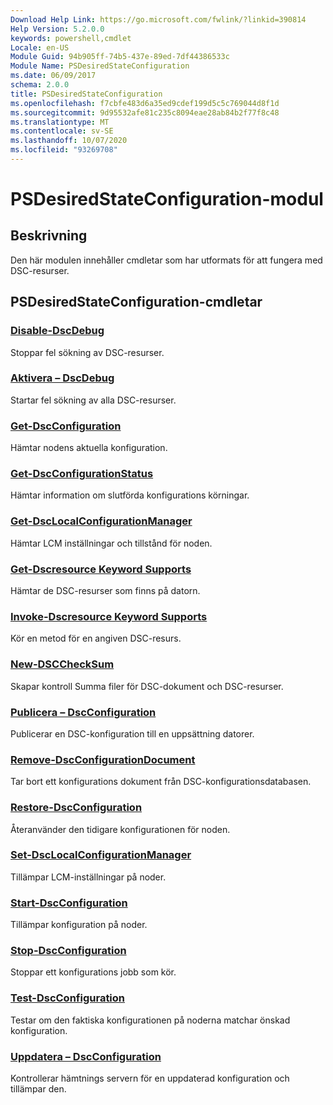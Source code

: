 ```yaml
---
Download Help Link: https://go.microsoft.com/fwlink/?linkid=390814
Help Version: 5.2.0.0
keywords: powershell,cmdlet
Locale: en-US
Module Guid: 94b905ff-74b5-437e-89ed-7df44386533c
Module Name: PSDesiredStateConfiguration
ms.date: 06/09/2017
schema: 2.0.0
title: PSDesiredStateConfiguration
ms.openlocfilehash: f7cbfe483d6a35ed9cdef199d5c5c769044d8f1d
ms.sourcegitcommit: 9d95532afe81c235c8094eae28ab84b2f77f8c48
ms.translationtype: MT
ms.contentlocale: sv-SE
ms.lasthandoff: 10/07/2020
ms.locfileid: "93269708"
---
```

# PSDesiredStateConfiguration-modul

## Beskrivning

Den här modulen innehåller cmdletar som har utformats för att fungera med DSC-resurser.

## PSDesiredStateConfiguration-cmdletar

### [Disable-DscDebug](Disable-DscDebug.md)
Stoppar fel sökning av DSC-resurser.

### [Aktivera – DscDebug](Enable-DscDebug.md)
Startar fel sökning av alla DSC-resurser.

### [Get-DscConfiguration](Get-DscConfiguration.md)
Hämtar nodens aktuella konfiguration.

### [Get-DscConfigurationStatus](Get-DscConfigurationStatus.md)
Hämtar information om slutförda konfigurations körningar.

### [Get-DscLocalConfigurationManager](Get-DscLocalConfigurationManager.md)
Hämtar LCM inställningar och tillstånd för noden.

### [Get-Dscresource Keyword Supports](Get-DscResource.md)
Hämtar de DSC-resurser som finns på datorn.

### [Invoke-Dscresource Keyword Supports](Invoke-DscResource.md)
Kör en metod för en angiven DSC-resurs.

### [New-DSCCheckSum](New-DSCCheckSum.md)
Skapar kontroll Summa filer för DSC-dokument och DSC-resurser.

### [Publicera – DscConfiguration](Publish-DscConfiguration.md)
Publicerar en DSC-konfiguration till en uppsättning datorer.

### [Remove-DscConfigurationDocument](Remove-DscConfigurationDocument.md)
Tar bort ett konfigurations dokument från DSC-konfigurationsdatabasen.

### [Restore-DscConfiguration](Restore-DscConfiguration.md)
Återanvänder den tidigare konfigurationen för noden.

### [Set-DscLocalConfigurationManager](Set-DscLocalConfigurationManager.md)
Tillämpar LCM-inställningar på noder.

### [Start-DscConfiguration](Start-DscConfiguration.md)
Tillämpar konfiguration på noder.

### [Stop-DscConfiguration](Stop-DscConfiguration.md)
Stoppar ett konfigurations jobb som kör.

### [Test-DscConfiguration](Test-DscConfiguration.md)
Testar om den faktiska konfigurationen på noderna matchar önskad konfiguration.

### [Uppdatera – DscConfiguration](Update-DscConfiguration.md)
Kontrollerar hämtnings servern för en uppdaterad konfiguration och tillämpar den.
